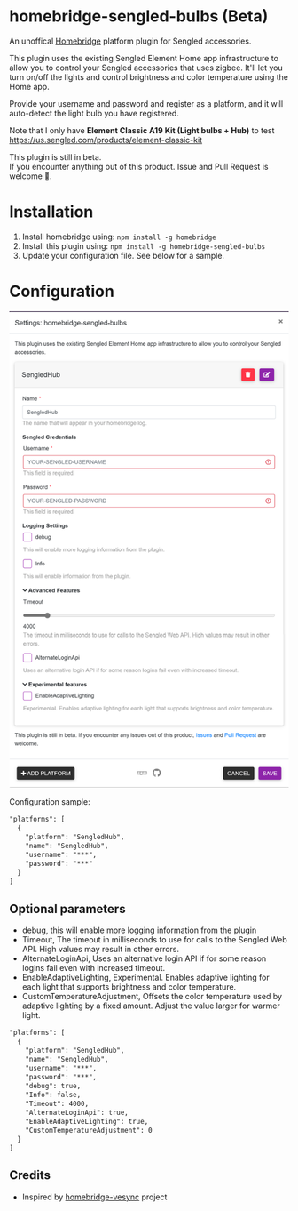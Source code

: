 # homebridge-sengled-bulbs (Beta)

An unoffical [Homebridge](https://github.com/nfarina/homebridge) platform plugin for Sengled accessories.

This plugin uses the existing Sengled Element Home app infrastructure to allow you to control your Sengled accessories that uses zigbee. It'll let you turn on/off the lights and control brightness and color temperature using the Home app.

Provide your username and password and register as a platform, and it will auto-detect the light bulb you have registered.

Note that I only have **Element Classic A19 Kit (Light bulbs + Hub)** to test  
https://us.sengled.com/products/element-classic-kit  

This plugin is still in beta.  
If you encounter anything out of this product. Issue and Pull Request is welcome 🙂.

# Installation

1. Install homebridge using: `npm install -g homebridge`
2. Install this plugin using: `npm install -g homebridge-sengled-bulbs`
3. Update your configuration file. See below for a sample.

# Configuration

![](config.png)

Configuration sample:

```
"platforms": [
  {
    "platform": "SengledHub",
    "name": "SengledHub",
    "username": "***",
    "password": "***"
  }
]
```

## Optional parameters

- debug, this will enable more logging information from the plugin
- Timeout, The timeout in milliseconds to use for calls to the Sengled Web API. High values may result in other errors.
- AlternateLoginApi, Uses an alternative login API if for some reason logins fail even with increased timeout.
- EnableAdaptiveLighting, Experimental. Enables adaptive lighting for each light that supports brightness and color temperature.
- CustomTemperatureAdjustment, Offsets the color temperature used by adaptive lighting by a fixed amount. Adjust the value larger for warmer light.

```
"platforms": [
  {
    "platform": "SengledHub",
    "name": "SengledHub",
    "username": "***",
    "password": "***",
    "debug": true,
    "Info": false,
    "Timeout": 4000,
    "AlternateLoginApi": true,
    "EnableAdaptiveLighting": true,
    "CustomTemperatureAdjustment": 0
  }
]
```

## Credits

- Inspired by [homebridge-vesync](https://github.com/AlakhaiVaynard/homebridge-vesync) project
